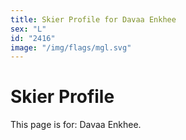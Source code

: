 ```yaml
---
title: Skier Profile for Davaa Enkhee
sex: "L"
id: "2416"
image: "/img/flags/mgl.svg" 
---
```


# Skier Profile

This page is for: Davaa Enkhee.
    